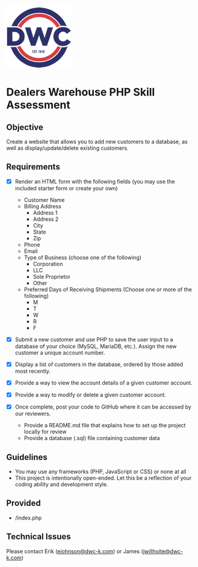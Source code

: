 ![Logo](/dwc_logo.png)

# Dealers Warehouse PHP Skill Assessment

## Objective
Create a website that allows you to add new customers to a database, as well as display/update/delete existing customers.

## Requirements
- [x] Render an HTML form with the following fields (you may use the included starter form or create your own) 
	- Customer Name
	- Billing Address
	  * Address 1
	  * Address 2
	  * City
	  * State
	  * Zip
	 - Phone
	 - Email
	 - Type of Business (choose one of the following)
	   * Corporation
	   * LLC
	   * Sole Proprietor
	   * Other
	 - Preferred Days of Receiving Shipments (Choose one *or* more of the following)
	   * M
	   * T
	   * W
	   * R
	   * F
	   
- [x] Submit a new customer and use PHP to save the user input to a database of your choice (MySQL, MariaDB, etc.). Assign the new customer a unique account number. 
	
- [x] Display a list of customers in the database, ordered by those added most recently. 

- [x] Provide a way to view the account details of a given customer account.

- [x] Provide a way to modify or delete a given customer account.

- [x] Once complete, post your code to GitHub where it can be accessed by our reviewers.
	- Provide a README.md file that explains how to set up the project locally for review
	- Provide a database (.sql) file containing customer data

## Guidelines
- You may use any frameworks (PHP, JavaScript or CSS) or none at all
- This project is intentionally open-ended. Let this be a reflection of your coding ability and development style.

## Provided
- /index.php 

## Technical Issues
Please contact Erik (ejohnson@dwc-k.com) or James (jwillhoite@dwc-k.com)
